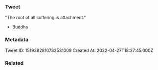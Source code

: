 ### Tweet
"The root of all suffering is attachment."

- Buddha

### Metadata
Tweet ID: 1519382810783531009
Created At: 2022-04-27T18:27:45.000Z

### Related

